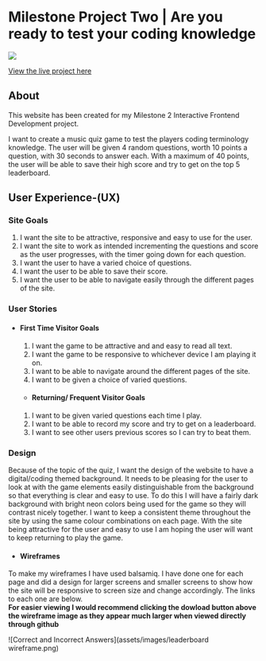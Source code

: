 # Milestone Project Two | Are you ready to test your coding knowledge
 
<img src="#">
 
[View the live project here](#) <br>
 
## About
 
This website has been created for my Milestone 2 Interactive Frontend Development project.
 
I want to create a music quiz game to test the players coding terminology knowledge. The user will be given 4 random questions, worth 10 points a question, with 30 seconds to answer each. With a maximum of 40 points, the user will be able to save their high score and try to get on the top 5 leaderboard.


## User Experience-(UX)
 
### Site Goals
 
 1. I want the site to be attractive, responsive and easy to use for the user.
 2. I want the site to work as intended incrementing the questions and score as the user progresses, with the timer going down for each question.
 3. I want the user to have a varied choice of questions.
 4. I want the user to be able to save their score.
 5. I want the user to be able to navigate easily through the different pages of the site.

 ### User Stories
 
 * #### First Time Visitor Goals
   1. I want the game to be attractive and and easy to read all text.
   2. I want the game to be responsive to whichever device I am playing it on.
   3. I want to be able to navigate around the different pages of the site.
   4. I want to be given a choice of varied questions.

   * #### Returning/ Frequent Visitor Goals
   1. I want to be given varied questions each time I play.
   2. I want to be able to record my score and try to get on a leaderboard.
   3. I want to see other users previous scores so I can try to beat them.

    
### Design
 
Because of the topic of the quiz, I want the design of the website to have a digital/coding themed background. It needs to be pleasing for the user to look at with the game elements easily distinguishable from the background so that everything is clear and easy to use. To do this I will have a fairly dark background with bright neon colors being used for the game so they will contrast nicely together.
I want to keep a consistent theme throughout the site by using the same colour combinations on each page. With the site being attractive for the user and easy to use I am hoping the user will want to keep returning to play the game.

 * #### Wireframes
 
To make my wireframes I have used balsamiq. I have done one for each page and did a design for larger screens and smaller screens to show how the site will be responsive to screen size and change accordingly. The links to each one are below.<br>
 **__For easier viewing I would recommend clicking the
 dowload button above the wireframe image as they appear much larger when viewed directly through github__**

![Correct and Incorrect Answers](assets/images/leaderboard wireframe.png)

